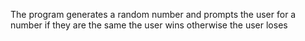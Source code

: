 The program generates a random number and prompts the user for a number if they are the same the user wins otherwise the user loses
